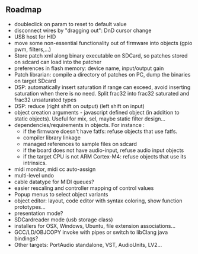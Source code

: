 ## Roadmap

* doubleclick on param to reset to default value
* disconnect wires by "dragging out": DnD cursor change
* USB host for HID
* move some non-essential functionality out of firmware into objects (gpio pwm, filters,...)
* Store patch xml along binary executable on SDCard, so patches stored on sdcard can load into the patcher
* preferences in flash memory: device name, input/output gain
* Patch librarian: compile a directory of patches on PC, dump the binaries on target SDcard
* DSP: automatically insert saturation if range can exceed, avoid inserting saturation when there is no need. Split frac32 into frac32 saturated and frac32 unsaturated types
* DSP: reduce (right shift on output) (left shift on input)
* object creation arguments - javascript defined object (in addition to static objects). Useful for mix, sel, maybe static filter design...
* dependencies/requirements in objects. For instance :
    * if the firmware doesn't have fatfs: refuse objects that use fatfs.
    * compiler library linkage
    * managed references to sample files on sdcard
    * if the board does not have audio-input, refuse audio input objects
    * if the target CPU is not ARM Cortex-M4: refuse objects that use its intrinsics.               
* midi monitor, midi cc auto-assign
* multi-level undo
* cable datatype for MIDI queues?
* easier rescaling and controller mapping of control values
* Popup menus to select object variants
* object editor: layout, code editor with syntax coloring, show function prototypes...
* presentation mode?
* SDCardreader mode (usb storage class)
* installers for OSX, Windows, Ubuntu, file extension associations...
* GCC/LD/OBJCOPY invoke with pipes or switch to libClang java bindings?                
* Other targets: PortAudio standalone, VST, AudioUnits, LV2...
